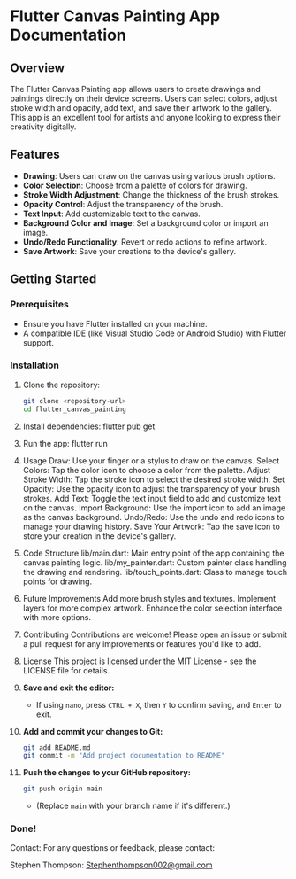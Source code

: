 # Flutter Canvas Painting App Documentation

## Overview
The Flutter Canvas Painting app allows users to create drawings and paintings directly on their device screens. Users can select colors, adjust stroke width and opacity, add text, and save their artwork to the gallery. This app is an excellent tool for artists and anyone looking to express their creativity digitally.

## Features
- **Drawing**: Users can draw on the canvas using various brush options.
- **Color Selection**: Choose from a palette of colors for drawing.
- **Stroke Width Adjustment**: Change the thickness of the brush strokes.
- **Opacity Control**: Adjust the transparency of the brush.
- **Text Input**: Add customizable text to the canvas.
- **Background Color and Image**: Set a background color or import an image.
- **Undo/Redo Functionality**: Revert or redo actions to refine artwork.
- **Save Artwork**: Save your creations to the device's gallery.

## Getting Started

### Prerequisites
- Ensure you have Flutter installed on your machine.
- A compatible IDE (like Visual Studio Code or Android Studio) with Flutter support.

### Installation
1. Clone the repository:
   ```bash
   git clone <repository-url>
   cd flutter_canvas_painting
2. Install dependencies:
    flutter pub get
3. Run the app:
   flutter run
4. Usage
    Draw: Use your finger or a stylus to draw on the canvas.
    Select Colors: Tap the color icon to choose a color from the palette.
    Adjust Stroke Width: Tap the stroke icon to select the desired stroke width.
    Set Opacity: Use the opacity icon to adjust the transparency of your brush strokes.
    Add Text: Toggle the text input field to add and customize text on the canvas.
    Import Background: Use the import icon to add an image as the canvas background.
    Undo/Redo: Use the undo and redo icons to manage your drawing history.
    Save Your Artwork: Tap the save icon to store your creation in the device's gallery.
5. Code Structure
    lib/main.dart: Main entry point of the app containing the canvas painting logic.
    lib/my_painter.dart: Custom painter class handling the drawing and rendering.
    lib/touch_points.dart: Class to manage touch points for drawing.
6. Future Improvements
    Add more brush styles and textures.
    Implement layers for more complex artwork.
    Enhance the color selection interface with more options.
7. Contributing
    Contributions are welcome! Please open an issue or submit a pull request for any improvements or features you'd like to add.
8. License
    This project is licensed under the MIT License - see the LICENSE file for details.
9. **Save and exit the editor:**
   - If using `nano`, press `CTRL + X`, then `Y` to confirm saving, and `Enter` to exit.

10. **Add and commit your changes to Git:**
    ```bash
    git add README.md
    git commit -m "Add project documentation to README"
    ```

11. **Push the changes to your GitHub repository:**
    ```bash
    git push origin main
    ```
    * (Replace `main` with your branch name if it's different.)

### Done!

Contact:
For any questions or feedback, please contact:

Stephen Thompson: Stephenthompson002@gmail.com
